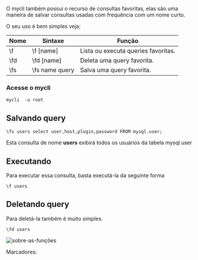 O mycli  também possui o recurso de consultas favoritas, elas  são uma  maneira de salvar consultas usadas com frequência com um nome curto.

O seu uso é  bem simples veja;

| Nome | Sintaxe        | Função                              |
| ---- | -------------- | ----------------------------------- |
| \f   | \f [name]      | Lista ou executa queries favoritas. |
| \fd  | \fd [name]     | Deleta uma  query favorita.         |
| \fs  | \fs name query | Salva  uma query favorita.          |

### Acesse o mycli

```
mycli  -u root
```

## Salvando query

```
\fs users select user,host,plugin,password FROM mysql.user;
```

Esta  consulta de nome **users**  exibirá todos  os usuários da tabela  mysql.user

## Executando

Para executar essa consulta, basta executá-la da seguinte forma

```
\f users 
```

## Deletando query

Para deletá-la também é muito simples.

```
\fd users 
```

![sobre-as-funções](https://1.bp.blogspot.com/-FTA2ZDsNbMU/W6cAFmKLbCI/AAAAAAAACd4/9vaYAjSLUyQC7ofTATJ_oPTWmfKWz1ArwCLcBGAs/s1600/myclifavorites%2B%25284%2529.gif)

Marcadores:
